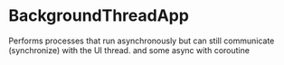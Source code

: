 # BackgroundThreadApp
Performs processes that run asynchronously but can still communicate (synchronize) with the UI thread. 
and some async with coroutine
